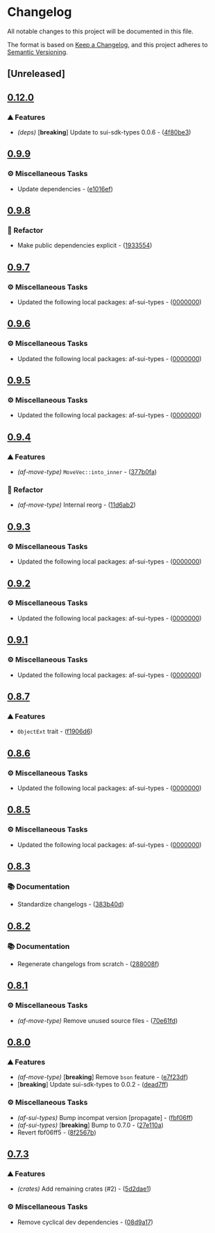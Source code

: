 # Changelog

All notable changes to this project will be documented in this file.

The format is based on [Keep a Changelog](https://keepachangelog.com/en/1.0.0/),
and this project adheres to [Semantic Versioning](https://semver.org/spec/v2.0.0.html).


## [Unreleased]

## [0.12.0](https://github.com/AftermathFinance/aftermath-sdk-rust/compare/af-move-type-v0.11.0...af-move-type-v0.12.0)

### ⛰️ Features

- *(deps)* [**breaking**] Update to sui-sdk-types 0.0.6 - ([4f80be3](https://github.com/AftermathFinance/aftermath-sdk-rust/commit/4f80be3cf395982d362fd2f368bd2b0538b89181))


## [0.9.9](https://github.com/AftermathFinance/aftermath-sdk-rust/compare/af-move-type-v0.9.8...af-move-type-v0.9.9)

### ⚙️ Miscellaneous Tasks

- Update dependencies - ([e1016ef](https://github.com/AftermathFinance/aftermath-sdk-rust/commit/e1016ef1344da5430d48f94a7490f3cd7140b10d))


## [0.9.8](https://github.com/AftermathFinance/aftermath-sdk-rust/compare/af-move-type-v0.9.7...af-move-type-v0.9.8)

### 🚜 Refactor

- Make public dependencies explicit - ([1933554](https://github.com/AftermathFinance/aftermath-sdk-rust/commit/19335540faf2d55827fdfcd04aaa9c130fa306a3))


## [0.9.7](https://github.com/AftermathFinance/aftermath-sdk-rust/compare/af-move-type-v0.9.6...af-move-type-v0.9.7)

### ⚙️ Miscellaneous Tasks

- Updated the following local packages: af-sui-types - ([0000000](https://github.com/AftermathFinance/aftermath-sdk-rust/commit/0000000))


## [0.9.6](https://github.com/AftermathFinance/aftermath-sdk-rust/compare/af-move-type-v0.9.5...af-move-type-v0.9.6)

### ⚙️ Miscellaneous Tasks

- Updated the following local packages: af-sui-types - ([0000000](https://github.com/AftermathFinance/aftermath-sdk-rust/commit/0000000))


## [0.9.5](https://github.com/AftermathFinance/aftermath-sdk-rust/compare/af-move-type-v0.9.4...af-move-type-v0.9.5)

### ⚙️ Miscellaneous Tasks

- Updated the following local packages: af-sui-types - ([0000000](https://github.com/AftermathFinance/aftermath-sdk-rust/commit/0000000))


## [0.9.4](https://github.com/AftermathFinance/aftermath-sdk-rust/compare/af-move-type-v0.9.3...af-move-type-v0.9.4)

### ⛰️ Features

- *(af-move-type)* `MoveVec::into_inner` - ([377b0fa](https://github.com/AftermathFinance/aftermath-sdk-rust/commit/377b0fa814c8d54d025d7f4fc7279d8f7ba780ce))

### 🚜 Refactor

- *(af-move-type)* Internal reorg - ([11d6ab2](https://github.com/AftermathFinance/aftermath-sdk-rust/commit/11d6ab2210519ac9d6c597975b7e4366fdf3bdac))


## [0.9.3](https://github.com/AftermathFinance/aftermath-sdk-rust/compare/af-move-type-v0.9.2...af-move-type-v0.9.3)

### ⚙️ Miscellaneous Tasks

- Updated the following local packages: af-sui-types - ([0000000](https://github.com/AftermathFinance/aftermath-sdk-rust/commit/0000000))


## [0.9.2](https://github.com/AftermathFinance/aftermath-sdk-rust/compare/af-move-type-v0.9.1...af-move-type-v0.9.2)

### ⚙️ Miscellaneous Tasks

- Updated the following local packages: af-sui-types - ([0000000](https://github.com/AftermathFinance/aftermath-sdk-rust/commit/0000000))


## [0.9.1](https://github.com/AftermathFinance/aftermath-sdk-rust/compare/af-move-type-v0.9.0...af-move-type-v0.9.1)

### ⚙️ Miscellaneous Tasks

- Updated the following local packages: af-sui-types - ([0000000](https://github.com/AftermathFinance/aftermath-sdk-rust/commit/0000000))


## [0.8.7](https://github.com/AftermathFinance/aftermath-sdk-rust/compare/af-move-type-v0.8.6...af-move-type-v0.8.7)

### ⛰️ Features

- `ObjectExt` trait - ([f1906d6](https://github.com/AftermathFinance/aftermath-sdk-rust/commit/f1906d6c22e11a30d038c31cc36b8d60580c20ba))


## [0.8.6](https://github.com/AftermathFinance/aftermath-sdk-rust/compare/af-move-type-v0.8.5...af-move-type-v0.8.6)

### ⚙️ Miscellaneous Tasks

- Updated the following local packages: af-sui-types - ([0000000](https://github.com/AftermathFinance/aftermath-sdk-rust/commit/0000000))


## [0.8.5](https://github.com/AftermathFinance/aftermath-sdk-rust/compare/af-move-type-v0.8.4...af-move-type-v0.8.5)

### ⚙️ Miscellaneous Tasks

- Updated the following local packages: af-sui-types - ([0000000](https://github.com/AftermathFinance/aftermath-sdk-rust/commit/0000000))


## [0.8.3](https://github.com/AftermathFinance/aftermath-sdk-rust/compare/af-move-type-v0.8.2...af-move-type-v0.8.3)

### 📚 Documentation

- Standardize changelogs - ([383b40d](https://github.com/AftermathFinance/aftermath-sdk-rust/commit/383b40d75c38f637aafe06438673f71e1c57d432))


## [0.8.2](https://github.com/AftermathFinance/aftermath-sdk-rust/compare/af-move-type-v0.8.1...af-move-type-v0.8.2)

### 📚 Documentation

- Regenerate changelogs from scratch - ([288008f](https://github.com/AftermathFinance/aftermath-sdk-rust/commit/288008f5b60193ea34b765d8ad605cf4f25207e9))

## [0.8.1](https://github.com/AftermathFinance/aftermath-sdk-rust/compare/af-move-type-v0.8.0...af-move-type-v0.8.1)

### ⚙️ Miscellaneous Tasks

- *(af-move-type)* Remove unused source files - ([70e61fd](https://github.com/AftermathFinance/aftermath-sdk-rust/commit/70e61fd997f4a043a093c22c96acd42ede3c6c42))

## [0.8.0](https://github.com/AftermathFinance/aftermath-sdk-rust/compare/af-move-type-v0.7.3...af-move-type-v0.8.0)

### ⛰️ Features

- *(af-move-type)* [**breaking**] Remove `bson` feature - ([e7f23df](https://github.com/AftermathFinance/aftermath-sdk-rust/commit/e7f23dface544b68a8580e69e98a17905922f58e))
- [**breaking**] Update sui-sdk-types to 0.0.2 - ([dead7ff](https://github.com/AftermathFinance/aftermath-sdk-rust/commit/dead7ffe88364166a9de60c48b6da53fe4383e58))

### ⚙️ Miscellaneous Tasks

- *(af-sui-types)* Bump incompat version [propagate] - ([fbf06ff](https://github.com/AftermathFinance/aftermath-sdk-rust/commit/fbf06ff5b383d73297a7595b6a4ca7300bdbfbd2))
- *(af-sui-types)* [**breaking**] Bump to 0.7.0 - ([27e110a](https://github.com/AftermathFinance/aftermath-sdk-rust/commit/27e110a9455d4a1b9c4d9c1a9e4e0c85728a1e96))
- Revert fbf06ff5 - ([8f2567b](https://github.com/AftermathFinance/aftermath-sdk-rust/commit/8f2567b6efd2924092cb5a5a382a5cabeaf7fafd))

## [0.7.3](https://github.com/AftermathFinance/aftermath-sdk-rust/compare/af-move-type-derive-v0.2.1...af-move-type-v0.7.3)

### ⛰️ Features

- *(crates)* Add remaining crates (#2) - ([5d2dae1](https://github.com/AftermathFinance/aftermath-sdk-rust/commit/5d2dae1392de8ed6a5af63a0e559bd3416112b35))

### ⚙️ Miscellaneous Tasks

- Remove cyclical dev dependencies - ([08d9a17](https://github.com/AftermathFinance/aftermath-sdk-rust/commit/08d9a1710fb56c3a58663051eecf29a18e91594b))

<!-- generated by git-cliff -->
